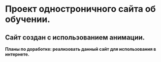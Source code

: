 # Проект одностроничного сайта об обучении.

## Сайт создан с использованием анимации.

**Планы по доработке: реализовать данный сайт для использования в интернете.**